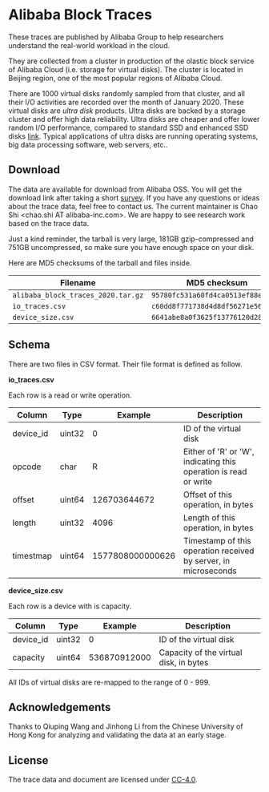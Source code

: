 # Alibaba Block Traces

These traces are published by Alibaba Group to help researchers understand the real-world workload in the cloud.

They are collected from a cluster in production of the olastic block service of Alibaba Cloud (i.e. storage for virtual disks).  The cluster is located in Beijing region, one of the most popular regions of Alibaba Cloud.

There are 1000 virtual disks randomly sampled from that cluster, and all their I/O activities are recorded over the month of January 2020.  These virtual disks are *ultra disk* products.  Ultra disks are backed by a storage cluster and offer high data reliability.  Ultra disks are cheaper and offer lower random I/O performance, compared to standard SSD and enhanced SSD disks [link](https://www.alibabacloud.com/help/doc-detail/25383.htm).  Typical applications of ultra disks are running operating systems, big data processing software, web servers, etc..

## Download

The data are available for download from Alibaba OSS.  You will get the download link after taking a short [survey](https://yida.alibaba-inc.com/o/alibaba_block_traces_2020_survey).  If you have any questions or ideas about the trace data, feel free to contact us.  The current maintainer is Chao Shi \<chao.shi AT alibaba-inc.com\>.  We are happy to see research work based on the trace data.

Just a kind reminder, the tarball is very large, 181GB gzip-compressed and 751GB uncompressed, so make sure you have enough space on your disk.

Here are MD5 checksums of the tarball and files inside.

Filename                           | MD5 checksum
-----------------------------------|---------------
`alibaba_block_traces_2020.tar.gz` | `95780fc531a60fd4ca0513ef88ef469c`
`io_traces.csv`                    | `c60dd8f771738d4d8df56271e56dd308`
`device_size.csv`                  | `6641abe8a0f3625f13776120d2884e84`

## Schema

There are two files in CSV format.  Their file format is defined as follow.

**io\_traces.csv**

Each row is a read or write operation.

Column     | Type    | Example          | Description
-----------|---------|------------------|-----------------------
device\_id | uint32  | 0                | ID of the virtual disk
opcode     | char    | R                | Either of 'R' or 'W', indicating this operation is read or write
offset     | uint64  | 126703644672     | Offset of this operation, in bytes
length     | uint32  | 4096             | Length of this operation, in bytes
timestmap  | uint64  | 1577808000000626 | Timestamp of this operation received by server, in microseconds

**device\_size.csv**

Each row is a device with is capacity.

Column     | Type   | Example         | Description
-----------|--------|-----------------|------------------------------------------
device\_id | uint32 | 0               | ID of the virtual disk
capacity   | uint64 | 536870912000    | Capacity of the virtual disk, in bytes

All IDs of virtual disks are re-mapped to the range of 0 - 999.

## Acknowledgements

Thanks to Qiuping Wang and Jinhong Li from the Chinese University of Hong Kong for analyzing and validating the data at an early stage.

## License

The trace data and document are licensed under [CC-4.0](https://creativecommons.org/licenses/by/4.0/).

